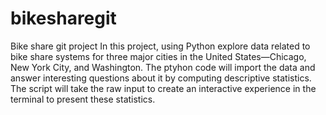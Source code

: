 # bikesharegit
Bike share git project
In this project, using Python explore data related to bike share systems for three major cities in the United States—Chicago, New York City, and Washington. The ptyhon code will import the data and answer interesting questions about it by computing descriptive statistics. The script will take the raw input to create an interactive experience in the terminal to present these statistics.
